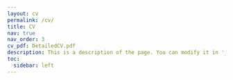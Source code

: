 ```yaml
---
layout: cv
permalink: /cv/
title: CV
nav: true
nav_order: 3
cv_pdf: DetailedCV.pdf
description: This is a description of the page. You can modify it in '_pages/cv.md'. You can also change or remove the top pdf download button.
toc:
  sidebar: left
---
```

